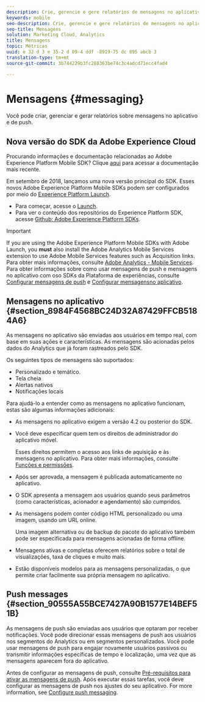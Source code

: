 ```yaml
---
description: Crie, gerencie e gere relatórios de mensagens no aplicativo e de push.
keywords: mobile
seo-description: Crie, gerencie e gere relatórios de mensagens no aplicativo e de push.
seo-title: Mensagens
solution: Marketing Cloud, Analytics
title: Mensagens
topic: Métricas
uuid: e 32 d 3 e 35-2 d 09-4 ddf -8919-75 dc 895 abcb 3
translation-type: tm+mt
source-git-commit: 3b744229b3fc288363be74c3c4adcd71ecc4fad4

---
```



# Mensagens {#messaging}

Você pode criar, gerenciar e gerar relatórios sobre mensagens no aplicativo e de push.

## Nova versão do SDK da Adobe Experience Cloud

Procurando informações e documentação relacionadas ao Adobe Experience Platform Mobile SDK? Clique [aqui](https://aep-sdks.gitbook.io/docs/) para acessar a documentação mais recente.

Em setembro de 2018, lançamos uma nova versão principal do SDK. Esses novos Adobe Experience Platform Mobile SDKs podem ser configurados por meio do [Experience Platform Launch](https://www.adobe.com/experience-platform/launch.html).

* Para começar, acesse o [Launch](https://launch.adobe.com/).
* Para ver o conteúdo dos repositórios do Experience Platform SDK, acesse [Github: Adobe Experience Platform SDKs](https://github.com/Adobe-Marketing-Cloud/acp-sdks).

>[!IMPORTANT]
>
> If you are using the Adobe Experience Platform Mobile SDKs with Adobe Launch, you **must** also install the Adobe Analytics Mobile Services extension to use Adobe Mobile Services features such as Acquisition links. Para obter mais informações, consulte [Adobe Analytics - Mobile Services](https://aep-sdks.gitbook.io/docs/using-mobile-extensions/adobe-analytics-mobile-services). Para obter informações sobre como usar mensagens de push e mensagens no aplicativo com oso SDKs da Plataforma de experiências, consulte [Configurar mensagens de push](https://aep-sdks.gitbook.io/docs/using-mobile-extensions/adobe-analytics-mobile-services#set-up-push-messaging) e [Configurar mensagensno aplicativo](https://aep-sdks.gitbook.io/docs/using-mobile-extensions/adobe-analytics-mobile-services#set-up-in-app-messaging).

## Mensagens no aplicativo {#section_8984F4568BC24D32A87429FFCB5184A6}

As mensagens no aplicativo são enviadas aos usuários em tempo real, com base em suas ações e características. As mensagens são acionadas pelos dados do Analytics que já foram rastreados pelo SDK.

Os seguintes tipos de mensagens são suportados:

* Personalizado e temático.
* Tela cheia
* Alertas nativos
* Notificações locais

Para ajudá-lo a entender como as mensagens no aplicativo funcionam, estas são algumas informações adicionais:

* As mensagens no aplicativo exigem a versão 4.2 ou posterior do SDK.
* Você deve especificar quem tem os direitos de administrador do aplicativo móvel.

   Esses direitos permitem o acesso aos links de aquisição e às mensagens no aplicativo. Para obter mais informações, consulte [Funções e permissões](/help/using/gs/c-mob-roles-and-permissions.md).
* Após ser aprovada, a mensagem é publicada automaticamente no aplicativo.
* O SDK apresenta a mensagem aos usuários quando seus parâmetros (como características, acionador e agendamento) são cumpridos.
* As mensagens podem conter código HTML personalizado ou uma imagem, usando um URL online.

   Uma imagem alternativa ou de backup do pacote do aplicativo também pode ser especificada para mensagens acionadas de forma offline.
* Mensagens ativas e completas oferecem relatórios sobre o total de visualizações, taxa de cliques e muito mais.
* Estão disponíveis modelos para as mensagens personalizadas, o que permite criar facilmente sua própria mensagem no aplicativo.

## Push messages {#section_90555A55BCE7427A90B1577E14BEF51B}

As mensagens de push são enviadas aos usuários que optaram por receber notificações. Você pode direcionar essas mensagens de push aos usuários nos segmentos do Analytics ou em segmentos personalizados. Você pode usar mensagens de push para engajar novamente usuários passivos ou transmitir informações específicas de tempo e localização, uma vez que as mensagens aparecem fora do aplicativo.

Antes de configurar as mensagens de push, consulte [Pré-requisitos para ativar as mensagens de push](/help/using/c-manage-app-settings/c-mob-confg-app/configure-push-messaging/prerequisites-push-messaging.md). Após executar essas tarefas, você deve configurar as mensagens de push nos ajustes do seu aplicativo. For more information, see [Configure push messaging](/help/using/c-manage-app-settings/c-mob-confg-app/configure-push-messaging/configure-push-messaging.md).
